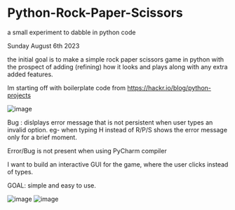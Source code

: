 # Python-Rock-Paper-Scissors
a small experiment to dabble in python code 

Sunday August 6th 2023

the initial goal is to make a simple rock paper scissors game in python with the prospect of adding (refining) how it looks and plays along with any extra added features.

Im starting off with boilerplate code from  https://hackr.io/blog/python-projects

![image](https://github.com/chrislpoy/Python-Rock-Paper-Scissors/assets/77645939/9d3b1651-aec9-4009-a1be-cecb4a4555da)

Bug : dislplays error message that is not persistent when user types an invalid option. eg- when typing H instead of R/P/S shows the error message only for a brief moment.

Error/Bug is not present when using PyCharm compiler

I want to build an interactive GUI for the game, where the user clicks instead of types.

GOAL: simple and easy to use.

![image](https://github.com/chrislpoy/Python-Rock-Paper-Scissors/assets/77645939/d2833198-04fe-4ef6-9b0e-ac4253186ab6)
![image](https://github.com/chrislpoy/Python-Rock-Paper-Scissors/assets/77645939/c07a8bff-844b-46a4-92c5-8fa1e4e787a6)



